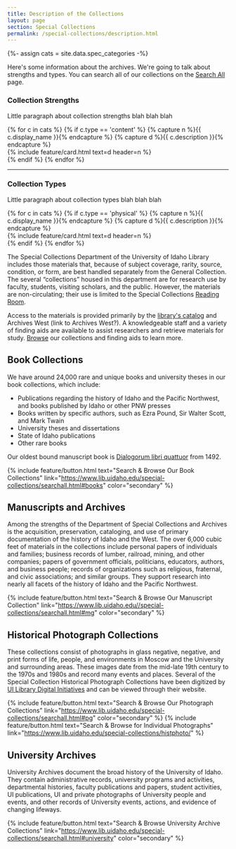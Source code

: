 ```yaml
---
title: Description of the Collections
layout: page
section: Special Collections
permalink: /special-collections/description.html
---
```


{%- assign cats = site.data.spec_categories -%}

Here's some information about the archives. We're going to talk about strengths and types. You can search all of our collections on the [Search All](/special-collections/searchall.html) page.

<div class="row">
<div class="col-md-12"><h3>Collection Strengths</h3>
<p>Little paragraph about collection strengths blah blah blah</p>
</div>
{% for c in cats %}
{% if c.type == 'content' %}
{% capture n %}{{ c.display_name }}{% endcapture %}
{% capture d %}{{ c.description }}{% endcapture %}
<div class="col-md-6">
{% include feature/card.html text=d header=n %}
</div>
{% endif %}
{% endfor %}
</div>

<hr>

<div class="row">
<div class="col-md-12"><h3>Collection Types</h3>
<p>Little paragraph about collection types blah blah blah</p>
</div>
{% for c in cats %}
{% if c.type == 'physical' %}
{% capture n %}{{ c.display_name }}{% endcapture %}
{% capture d %}{{ c.description }}{% endcapture %}
<div class="col-md-4">
{% include feature/card.html text=d header=n %}
</div>
{% endif %}
{% endfor %}
</div>

The Special Collections Department of the University of Idaho Library includes those materials that, because of subject coverage, rarity, source, condition, or form, are best handled separately from the General Collection. The several “collections” housed in this department are for research use by faculty, students, visiting scholars, and the public. However, the materials are non-circulating; their use is limited to the Special Collections [Reading Room](https://www.lib.uidaho.edu/special-collections/plan.html).

Access to the materials is provided primarily by the [library's catalog](https://search.lib.uidaho.edu/primo-explore/search?tab=everything&search_scope=everything&vid=UID) and Archives West (link to Archives West?). A knowledgeable staff and a variety of finding aids are available to assist researchers and retrieve materials for study. [Browse](https://www.lib.uidaho.edu/special-collections/searchall.html) our collections and finding aids to learn more.

## Book Collections

We have around 24,000 rare and unique books and university theses in our book collections, which include:

- Publications regarding the history of Idaho and the Pacific Northwest, and books published by Idaho or other PNW presses
- Books written by specific authors, such as Ezra Pound, Sir Walter Scott, and Mark Twain
- University theses and dissertations
- State of Idaho publications
- Other rare books

Our oldest bound manuscript book is [Dialogorum libri quattuor]( https://alliance-primo.hosted.exlibrisgroup.com/permalink/f/m1uotc/CP71161030930001451) from 1492. 

{% include feature/button.html text="Search & Browse Our Book Collections" link="https://www.lib.uidaho.edu/special-collections/searchall.html#books" color="secondary" %}


## Manuscripts and Archives

Among the strengths of the Department of Special Collections and Archives is the acquisition, preservation, cataloging, and use of primary documentation of the history of Idaho and the West. The over 6,000 cubic feet of materials in the collections include personal papers of individuals and families; business records of lumber, railroad, mining, and other companies; papers of government officials, politicians, educators, authors, and business people; records of organizations such as religious, fraternal, and civic associations; and similar groups. They support research into nearly all facets of the history of Idaho and the Pacific Northwest. 

{% include feature/button.html text="Search & Browse Our Manuscript Collection" link="https://www.lib.uidaho.edu//special-collections/searchall.html#mg" color="secondary" %}

## Historical Photograph Collections

These collections consist of photographs in glass negative, negative, and print forms of life, people, and environments in Moscow and the University and surrounding areas. These images date from the mid-late 19th century to the 1970s and 1980s and record many events and places. Several of the Special Collection Historical Photograph Collections have been digitized by [UI Library Digital Initiatives](https://www.lib.uidaho.edu/digital/index.html) and can be viewed through their website. 

{% include feature/button.html text="Search & Browse Our Photograph Collections" link="https://www.lib.uidaho.edu/special-collections/searchall.html#pg" color="secondary" %}  {% include feature/button.html text="Search & Browse for Individual Photographs" link="https://www.lib.uidaho.edu/special-collections/histphoto/" %}

## University Archives

University Archives document the broad history of the University of Idaho. They contain administrative records, university programs and activities, departmental histories, faculty publications and papers, student activities, UI publications, UI and private photographs of University people and events, and other records of University events, actions, and evidence of changing lifeways.

{% include feature/button.html text="Search & Browse University Archive Collections" link="https://www.lib.uidaho.edu/special-collections/searchall.html#university" color="secondary" %}